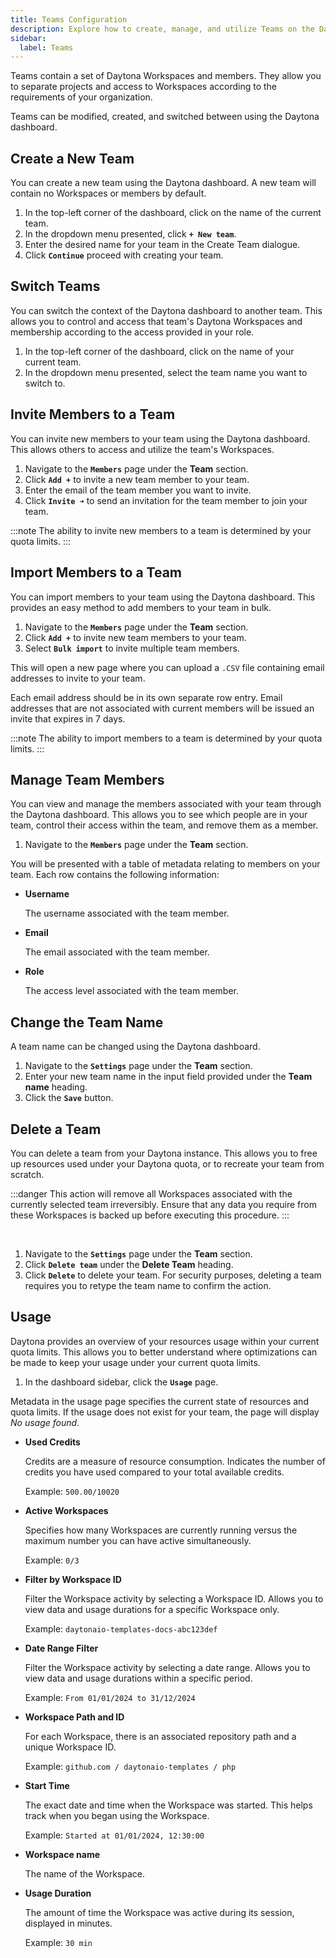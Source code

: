 ```yaml
---
title: Teams Configuration
description: Explore how to create, manage, and utilize Teams on the Daytona dashboard efficiently for enhanced project organization.
sidebar:
  label: Teams
---
```


Teams contain a set of Daytona Workspaces and members.
They allow you to separate projects and access to Workspaces according to the requirements of your organization.

Teams can be modified, created, and switched between using the Daytona dashboard.

## Create a New Team

You can create a new team using the Daytona dashboard.
A new team will contain no Workspaces or members by default.

1. In the top-left corner of the dashboard, click on the name of the current team.
2. In the dropdown menu presented, click **`+ New team`**.
3. Enter the desired name for your team in the Create Team dialogue.
4. Click **`Continue`** proceed with creating your team.

## Switch Teams

You can switch the context of the Daytona dashboard to another team.
This allows you to control and access that team's Daytona Workspaces and membership according to the access provided in your role.

1. In the top-left corner of the dashboard, click on the name of your current team.
2. In the dropdown menu presented, select the team name you want to switch to.

## Invite Members to a Team

You can invite new members to your team using the Daytona dashboard.
This allows others to access and utilize the team's Workspaces.

1. Navigate to the **`Members`** page under the **Team** section.
2. Click **`Add +`** to invite a new team member to your team.
3. Enter the email of the team member you want to invite.
4. Click **`Invite ➜`** to send an invitation for the team member to join your team.

:::note
The ability to invite new members to a team is determined by your quota limits.
:::

## Import Members to a Team

You can import members to your team using the Daytona dashboard.
This provides an easy method to add members to your team in bulk.

1. Navigate to the **`Members`** page under the **Team** section.
2. Click **`Add +`** to invite new team members to your team.
3. Select **`Bulk import`** to invite multiple team members.

This will open a new page where you can upload a `.CSV` file containing email addresses to invite to your team.

Each email address should be in its own separate row entry. Email addresses that are not associated with current members will be issued an invite that expires in 7 days.

:::note
The ability to import members to a team is determined by your quota limits.
:::

## Manage Team Members

You can view and manage the members associated with your team through the Daytona dashboard.
This allows you to see which people are in your team, control their access within the team, and remove them as a member.

1. Navigate to the **`Members`** page under the **Team** section.

You will be presented with a table of metadata relating to members on your team.
Each row contains the following information:

- **Username**

  The username associated with the team member.

- **Email**

  The email associated with the team member.

- **Role**

  The access level associated with the team member.

## Change the Team Name

A team name can be changed using the Daytona dashboard.

1. Navigate to the **`Settings`** page under the **Team** section.
2. Enter your new team name in the input field provided under the **Team name** heading.
3. Click the **`Save`** button.

## Delete a Team

You can delete a team from your Daytona instance. This allows you to free up resources used under your Daytona quota, or to recreate your team from scratch.

:::danger
This action will remove all Workspaces associated with the currently selected team irreversibly.
Ensure that any data you require from these Workspaces is backed up before executing this procedure.
:::

<br />

1. Navigate to the **`Settings`** page under the **Team** section.
2. Click **`Delete team`** under the **Delete Team** heading.
3. Click **`Delete`** to delete your team. For security purposes, deleting a team requires you to retype the team name to confirm the action.

## Usage

Daytona provides an overview of your resources usage within your current quota limits. This allows you to better understand where optimizations can be made to keep your usage under your current quota limits.

1. In the dashboard sidebar, click the **`Usage`** page.

Metadata in the usage page specifies the current state of resources and quota limits. If the usage does not exist for your team, the page will display *No usage found*.

- **Used Credits**

  Credits are a measure of resource consumption. Indicates the number of credits you have used compared to your total available credits.

  Example: `500.00/10020`

- **Active Workspaces**

  Specifies how many Workspaces are currently running versus the maximum number you can have active simultaneously.

  Example: `0/3`

- **Filter by Workspace ID**

  Filter the Workspace activity by selecting a Workspace ID. Allows you to view data and usage durations for a specific Workspace only.

  Example: `daytonaio-templates-docs-abc123def`

- **Date Range Filter**

  Filter the Workspace activity by selecting a date range. Allows you to view data and usage durations within a specific period.

  Example: `From 01/01/2024 to 31/12/2024`

- **Workspace Path and ID**

  For each Workspace, there is an associated repository path and a unique Workspace ID.

  Example: `github.com / daytonaio-templates / php`

- **Start Time**

  The exact date and time when the Workspace was started. This helps track when you began using the Workspace.

  Example: `Started at 01/01/2024, 12:30:00`

- **Workspace name**

  The name of the Workspace.

- **Usage Duration**

  The amount of time the Workspace was active during its session, displayed in minutes.

  Example: `30 min`
